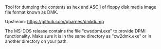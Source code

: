 Tool for dumping the contents as hex and ASCII of floppy disk media
image file format known as DMK.

Upstream: https://github.com/qbarnes/dmkdump


The MS-DOS release contains the file "cwsdpmi.exe" to provide DPMI
functionality.  Make sure it is in the same directory as "cw2dmk.exe"
or in another directory on your path.
